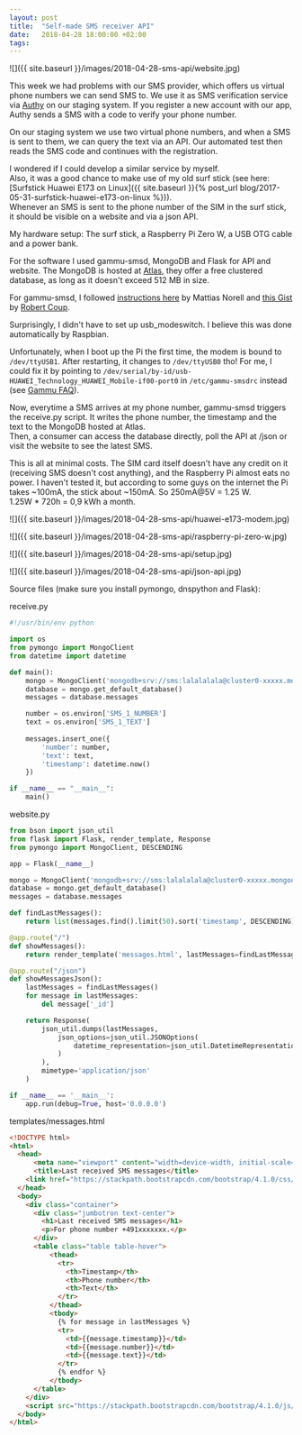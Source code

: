```yaml
---
layout: post
title:  "Self-made SMS receiver API"
date:   2018-04-28 18:00:00 +02:00
tags:
---
```


![]({{ site.baseurl }}/images/2018-04-28-sms-api/website.jpg)

This week we had problems with our SMS provider, which offers us virtual phone numbers we can send SMS to.
We use it as SMS verification service via [Authy](https://authy.com/) on our staging system.
If you register a new account with our app, Authy sends a SMS with a code to verify your phone number.

On our staging system we use two virtual phone numbers, and when a SMS is sent to them, we can query the text via an API.
Our automated test then reads the SMS code and continues with the registration.

I wondered if I could develop a similar service by myself.  
Also, it was a good chance to make use of my old surf stick (see here: [Surfstick Huawei E173 on Linux]({{ site.baseurl }}{% post_url blog/2017-05-31-surfstick-huawei-e173-on-linux %})).  
Whenever an SMS is sent to the phone number of the SIM in the surf stick, it should be visible on a website and via a json API.

My hardware setup: The surf stick, a Raspberry Pi Zero W, a USB OTG cable and a power bank.

For the software I used gammu-smsd, MongoDB and Flask for API and website.
The MongoDB is hosted at [Atlas](https://www.mongodb.com/cloud/atlas), they offer a free clustered database, as long as it doesn't exceed 512 MB in size.

For gammu-smsd, I followed [instructions here](http://www.mattiasnorell.com/send-sms-from-a-raspberry-pi/) by Mattias Norell and [this Gist](https://gist.github.com/rcoup/93460ea39b05e957e884) by [Robert Coup](https://github.com/rcoup).

Surprisingly, I didn't have to set up usb_modeswitch. I believe this was done automatically by Raspbian.

Unfortunately, when I boot up the Pi the first time, the modem is bound to `/dev/ttyUSB1`. After restarting, it changes to `/dev/ttyUSB0` tho!
For me, I could fix it by pointing to `/dev/serial/by-id/usb-HUAWEI_Technology_HUAWEI_Mobile-if00-port0` in `/etc/gammu-smsdrc` instead (see [Gammu FAQ](https://wammu.eu/docs/manual/faq/general.html)).

Now, everytime a SMS arrives at my phone number, gammu-smsd triggers the receive.py script.
It writes the phone number, the timestamp and the text to the MongoDB hosted at Atlas.  
Then, a consumer can access the database directly, poll the API at /json or visit the website to see the latest SMS.

This is all at minimal costs. The SIM card itself doesn't have any credit on it (receiving SMS doesn't cost anything), and the Raspberry Pi almost eats no power.
I haven't tested it, but according to some guys on the internet the Pi takes ~100mA, the stick about ~150mA. So 250mA@5V = 1.25 W.  
1.25W * 720h = 0,9 kWh a month.

![]({{ site.baseurl }}/images/2018-04-28-sms-api/huawei-e173-modem.jpg)

![]({{ site.baseurl }}/images/2018-04-28-sms-api/raspberry-pi-zero-w.jpg)

![]({{ site.baseurl }}/images/2018-04-28-sms-api/setup.jpg)

![]({{ site.baseurl }}/images/2018-04-28-sms-api/json-api.jpg)

Source files (make sure you install pymongo, dnspython and Flask):

receive.py

```python
#!/usr/bin/env python

import os
from pymongo import MongoClient
from datetime import datetime

def main():
    mongo = MongoClient('mongodb+srv://sms:lalalalala@cluster0-xxxxx.mongodb.net/sms')
    database = mongo.get_default_database()
    messages = database.messages

    number = os.environ['SMS_1_NUMBER']
    text = os.environ['SMS_1_TEXT']
    
    messages.insert_one({
        'number': number,
        'text': text,
        'timestamp': datetime.now()
    })

if __name__ == "__main__":
    main()
```

website.py

```python
from bson import json_util
from flask import Flask, render_template, Response
from pymongo import MongoClient, DESCENDING

app = Flask(__name__)

mongo = MongoClient('mongodb+srv://sms:lalalalala@cluster0-xxxxx.mongodb.net/sms')
database = mongo.get_default_database()
messages = database.messages

def findLastMessages():
    return list(messages.find().limit(50).sort('timestamp', DESCENDING))

@app.route("/")
def showMessages():
    return render_template('messages.html', lastMessages=findLastMessages())

@app.route("/json")
def showMessagesJson():
    lastMessages = findLastMessages()
    for message in lastMessages:
        del message['_id']

    return Response(
        json_util.dumps(lastMessages,
            json_options=json_util.JSONOptions(
                datetime_representation=json_util.DatetimeRepresentation.ISO8601
            )
        ),
        mimetype='application/json'
    )

if __name__ == '__main__':
    app.run(debug=True, host='0.0.0.0')
```

templates/messages.html

```html
<!DOCTYPE html>
<html>
  <head>
      <meta name="viewport" content="width=device-width, initial-scale=1">
      <title>Last received SMS messages</title>
    <link href="https://stackpath.bootstrapcdn.com/bootstrap/4.1.0/css/bootstrap.min.css" rel="stylesheet" media="screen">
  </head>
  <body>
    <div class="container">
      <div class="jumbotron text-center">
        <h1>Last received SMS messages</h1>
        <p>For phone number +491xxxxxxx.</p> 
      </div>
      <table class="table table-hover">
          <thead>
            <tr>
              <th>Timestamp</th>
              <th>Phone number</th>
              <th>Text</th>
            </tr>
          </thead>
          <tbody>
            {% for message in lastMessages %}
            <tr>
              <td>{{message.timestamp}}</td>
              <td>{{message.number}}</td>
              <td>{{message.text}}</td>
            </tr>
            {% endfor %}
          </tbody>
      </table>
    </div>
    <script src="https://stackpath.bootstrapcdn.com/bootstrap/4.1.0/js/bootstrap.min.js"></script>
  </body>
</html>
```
